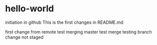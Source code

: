 # hello-world
initiation in github
This is the first changes in README.md

first change from remote
test merging master
test merge testing branch
change not staged
